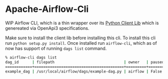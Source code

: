 # Apache-Airflow-Cli

WIP Airflow CLI, which is a thin wrapper over its [Python Client Lib](https://github.com/msumit/airflow-client-python) 
which is genereated via OpenApi3 specifications. 

Make sure to install the client lib before installing this cli. To install this cli run `python setup.py install`. Once 
installed run `airflow-cli`, which as of now has support of running `dags list` command. 

```bash
% airflow-cli dags list    
dag_id      | filepath                               | owner   | paused
============+========================================+=========+=======
example_dag | /usr/local/airflow/dags/example-dag.py | airflow | False 
```